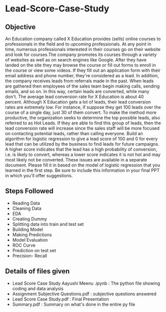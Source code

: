 # Lead-Score-Case-Study
## Objective
An Education company called X Education provides (sells) online courses to professionals in the field and to upcoming professionals. At any point in time, numerous professionals interested in their courses go on their website and look for courses.The company promotes its courses through a variety of websites as well as on search engines like Google. After they have landed on the site they may browse the course or fill out forms to enroll in the course or view some videos. If they fill out an application form with their email address and phone number, they're considered as a lead. In addition, the company receives leads from referrals made in the past. When leads are gathered then employees of the sales team begin making calls, sending emails, and so on. In this way, certain leads are converted, while many don't. The average lead conversion rate for X Education is about 40 percent. Although X Education gets a lot of leads, their lead conversion rates are extremely low. For instance, if suppose they get 100 leads over the course of a single day, just 30 of them convert. To make the method more productive, the organization seeks to determine the top possible leads, also referred to as Hot Leads. If they are able to find this group of leads, then the lead conversion rate will increase since the sales staff will be more focused on contacting potential leads, rather than calling everyone. Build an algorithm for logistic regression to give a lead score of 100 and 0 for every lead that can be utilized by the business to find leads for future campaigns. A higher score indicates that the lead has a high probability of conversion, i.e. is likely to convert, whereas a lower score indicates it is not hot and may most likely not be converted. These issues are available in a separate document. Please fill it in based on the model of logistic regression that you learned in the first step. Be sure to include this information in your final PPT in which you'll offer suggestions.
## Steps Followed
- Reading Data
- Cleaning Data
- EDA
- Creating Dummy
- Splitting data into train and test set
- Building Model
- Making Predictions
- Model Evaluation
- ROC Curve
- Prediction on test set
- Precision- Recall
## Details of files given
- Lead Score Case Study Aayushi Meenu .ipynb : The python file showing coding and data analysis
- Assignment Subjective Questions.pdf : subjective questions answered
- Lead Score Case Study.pdf : Final Presentation
- Summary.pdf : Summary on what's done in the entire py file
